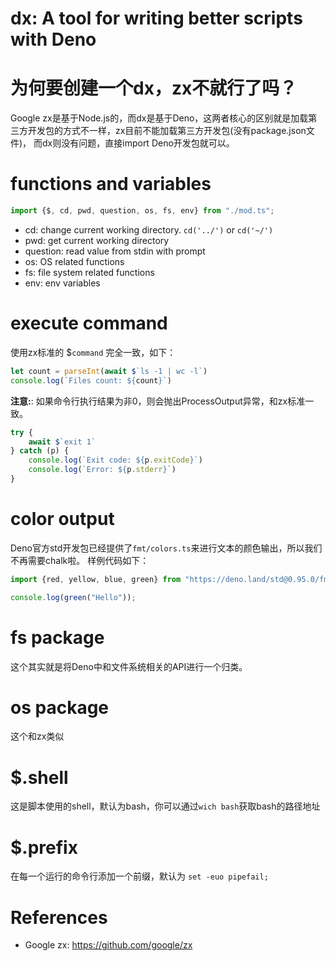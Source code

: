 dx: A tool for writing better scripts with Deno
==========================================

# 为何要创建一个dx，zx不就行了吗？

Google zx是基于Node.js的，而dx是基于Deno，这两者核心的区别就是加载第三方开发包的方式不一样，zx目前不能加载第三方开发包(没有package.json文件)， 而dx则没有问题，直接import Deno开发包就可以。

# functions and variables

```typescript
import {$, cd, pwd, question, os, fs, env} from "./mod.ts";
```

* cd: change current working directory. `cd('../')` or `cd('~/')`
* pwd: get current working directory
* question: read value from stdin with prompt
* os: OS related functions
* fs: file system related functions
* env: env variables

# execute command

使用zx标准的 $`command` 完全一致，如下：

```typescript
let count = parseInt(await $`ls -1 | wc -l`)
console.log(`Files count: ${count}`)
```

**注意:**: 如果命令行执行结果为非0，则会抛出ProcessOutput异常，和zx标准一致。

```typescript
try {
    await $`exit 1`
} catch (p) {
    console.log(`Exit code: ${p.exitCode}`)
    console.log(`Error: ${p.stderr}`)
}
```

# color output

Deno官方std开发包已经提供了`fmt/colors.ts`来进行文本的颜色输出，所以我们不再需要chalk啦。 样例代码如下：

```typescript
import {red, yellow, blue, green} from "https://deno.land/std@0.95.0/fmt/colors.ts";

console.log(green("Hello"));
```

# fs package

这个其实就是将Deno中和文件系统相关的API进行一个归类。

# os package

这个和zx类似

# $.shell

这是脚本使用的shell，默认为bash，你可以通过`wich bash`获取bash的路径地址

# $.prefix

在每一个运行的命令行添加一个前缀，默认为 `set -euo pipefail;`

# References

* Google zx: https://github.com/google/zx
